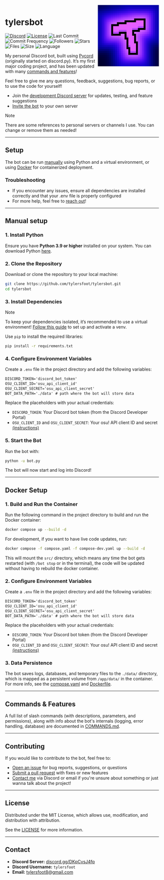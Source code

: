 <img align="right" src="https://raw.githubusercontent.com/tylersfoot/tylersbot/main/assets/icon.png" height="200" width="200">

# tylersbot

[![Discord](https://discordapp.com/api/guilds/962179884627669062/widget.png)](https://discord.gg/DKpCvsJ4fp)
[![License](https://img.shields.io/github/license/tylersfoot/tylersbot)](LICENSE)
![Last Commit](https://img.shields.io/github/last-commit/tylersfoot/tylersbot)
![Commit Frequency](https://img.shields.io/github/commit-activity/y/tylersfoot/tylersbot)
![Followers](https://img.shields.io/github/followers/tylersfoot)
![Stars](https://img.shields.io/github/stars/tylersfoot/tylersbot)
![Files](https://img.shields.io/github/directory-file-count/tylersfoot/tylersbot)
![Size](https://img.shields.io/github/repo-size/tylersfoot/tylersbot)
![Language](https://img.shields.io/github/languages/top/tylersfoot/tylersbot)

My personal Discord bot, built using [Pycord](https://github.com/Pycord-Development/pycord) (originally started on discord.py).
It’s my first major coding project, and has been updated with many [commands and features](#commands--internals)!

 Feel free to give me any questions, feedback, suggestions, bug reports, or to use the code for yourself!

- Join the [development Discord server](https://discord.gg/DKpCvsJ4fp) for updates, testing, and feature suggestions
- [Invite the bot](https://discord.com/oauth2/authorize?client_id=1059528586815606784) to your own server

> [!NOTE]
> There are some references to personal servers or channels I use. You can change or remove them as needed!

---

## Setup

The bot can be run [manually](#manual-setup) using Python and a virtual environment, or using [Docker](#docker-setup) for containerized deployment.

### Troubleshooting

- If you encounter any issues, ensure all dependencies are installed correctly and that your .env file is properly configured
- For more help, feel free to [reach out](#contact)!

---

## Manual setup

### 1. Install Python

Ensure you have **Python 3.9 or higher** installed on your system. You can download Python [here](https://www.python.org/downloads/).

### 2. Clone the Repository

Download or clone the repository to your local machine:

```bash
git clone https://github.com/tylersfoot/tylersbot.git
cd tylersbot
```

### 3. Install Dependencies

> [!NOTE]
> To keep your dependencies isolated, it’s recommended to use a virtual environment!
> [Follow this guide](https://docs.python.org/3/tutorial/venv.html) to set up and activate a venv.

Use `pip` to install the required libraries:

```bash
pip install -r requirements.txt
```

### 4. Configure Environment Variables

Create a `.env` file in the project directory and add the following variables:

```env
DISCORD_TOKEN='discord_bot_token'
OSU_CLIENT_ID='osu_api_client_id'
OSU_CLIENT_SECRET='osu_api_client_secret'
BOT_DATA_PATH='./data' # path where the bot will store data
```

Replace the placeholders with your actual credentials:

- `DISCORD_TOKEN`: Your Discord bot token (from the Discord Developer Portal)
- `OSU_CLIENT_ID` and `OSU_CLIENT_SECRET`: Your osu! API client ID and secret [(instructions)](https://osu.ppy.sh/docs/index.html#registering-an-oauth-application)

### 5. Start the Bot

Run the bot with:

```bash
python -u bot.py
```

The bot will now start and log into Discord!

---

## Docker Setup

### 1. Build and Run the Container

Run the following command in the project directory to build and run the Docker container:

```bash
docker compose up --build -d
```

For development, if you want to have live code updates, run:

```bash
docker compose -f compose.yaml -f compose-dev.yaml up --build -d
```

This will mount the `src/` directory, which means any time the bot gets restarted (with `/bot stop` or in the terminal), the code will be updated without having to rebuild the docker container.

### 2. Configure Environment Variables

Create a `.env` file in the project directory and add the following variables:

```env
DISCORD_TOKEN='discord_bot_token'
OSU_CLIENT_ID='osu_api_client_id'
OSU_CLIENT_SECRET='osu_api_client_secret'
BOT_DATA_PATH='./data' # path where the bot will store data
```

Replace the placeholders with your actual credentials:

- `DISCORD_TOKEN`: Your Discord bot token (from the Discord Developer Portal)
- `OSU_CLIENT_ID` and `OSU_CLIENT_SECRET`: Your osu! API client ID and secret [(instructions)](https://osu.ppy.sh/docs/index.html#registering-an-oauth-application)

### 3. Data Persistence

The bot saves logs, databases, and temporary files to the `./data/` directory, which is mapped as a persistent volume from `/app/data/` in the container.
For more info, see the [compose.yaml](compose.yaml) and [Dockerfile](Dockerfile).

---

## Commands & Features

A full list of slash commands (with descriptions, parameters, and permissions), along with info about the bot's internals (logging, error handling, database) are documented in [COMMANDS.md](COMMANDS.md).

---

## Contributing

If you would like to contribute to the bot, feel free to:

- [Open an issue](https://github.com/tylersfoot/tylersbot/issues/new) for bug reports, suggestions, or questions
- [Submit a pull request](https://github.com/tylersfoot/tylersbot/pulls) with fixes or new features
- [Contact me](#contact) via Discord or email if you're unsure about something or just wanna talk about the project!

---

## License

Distributed under the MIT License, which allows use, modification, and distribution with attribution.

See the [LICENSE](LICENSE) for more information.

---

## Contact

- **Discord Server:** [discord.gg/DKpCvsJ4fp](https://discord.gg/DKpCvsJ4fp)
- **Discord Username:** `tylersfoot`
- **Email:** <tylersfoot8@gmail.com>
